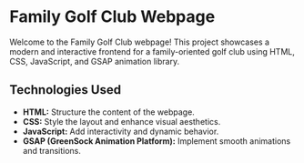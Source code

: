 # Family Golf Club Webpage

Welcome to the Family Golf Club webpage! This project showcases a modern and interactive frontend for a family-oriented golf club using HTML, CSS, JavaScript, and GSAP animation library.
## Technologies Used

- **HTML:** Structure the content of the webpage.
- **CSS:** Style the layout and enhance visual aesthetics.
- **JavaScript:** Add interactivity and dynamic behavior.
- **GSAP (GreenSock Animation Platform):** Implement smooth animations and transitions.
